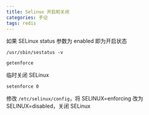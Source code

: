 ```yaml
---
title: Selinux 开启和关闭
categories: 手记
tags: redis
---
```


如果 SELinux status 参数为 enabled 即为开启状态

```shell
/usr/sbin/sestatus -v

getenforce
```

临时关闭 SELinux

```shell
setenforce 0
```

修改 `/etc/selinux/config`，将 SELINUX=enforcing 改为 SELINUX=disabled，关闭 SELinux

